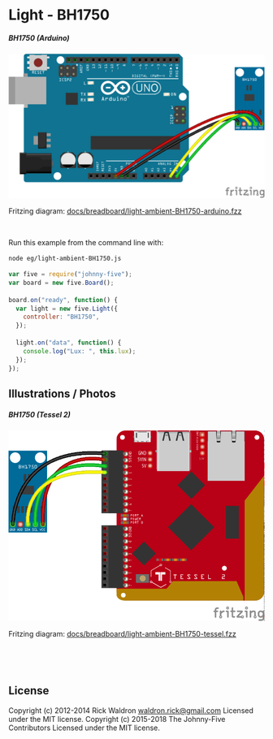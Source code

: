 <!--remove-start-->

# Light - BH1750

<!--remove-end-->






##### BH1750 (Arduino)



![docs/breadboard/light-ambient-BH1750-arduino.png](breadboard/light-ambient-BH1750-arduino.png)<br>

Fritzing diagram: [docs/breadboard/light-ambient-BH1750-arduino.fzz](breadboard/light-ambient-BH1750-arduino.fzz)

&nbsp;




Run this example from the command line with:
```bash
node eg/light-ambient-BH1750.js
```


```javascript
var five = require("johnny-five");
var board = new five.Board();

board.on("ready", function() {
  var light = new five.Light({
    controller: "BH1750",
  });

  light.on("data", function() {
    console.log("Lux: ", this.lux);
  });
});

```


## Illustrations / Photos


##### BH1750 (Tessel 2)



![docs/breadboard/light-ambient-BH1750-tessel.png](breadboard/light-ambient-BH1750-tessel.png)<br>

Fritzing diagram: [docs/breadboard/light-ambient-BH1750-tessel.fzz](breadboard/light-ambient-BH1750-tessel.fzz)

&nbsp;





&nbsp;

<!--remove-start-->

## License
Copyright (c) 2012-2014 Rick Waldron <waldron.rick@gmail.com>
Licensed under the MIT license.
Copyright (c) 2015-2018 The Johnny-Five Contributors
Licensed under the MIT license.

<!--remove-end-->
